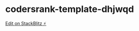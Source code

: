 # codersrank-template-dhjwqd

[Edit on StackBlitz ⚡️](https://stackblitz.com/edit/codersrank-template-dhjwqd)